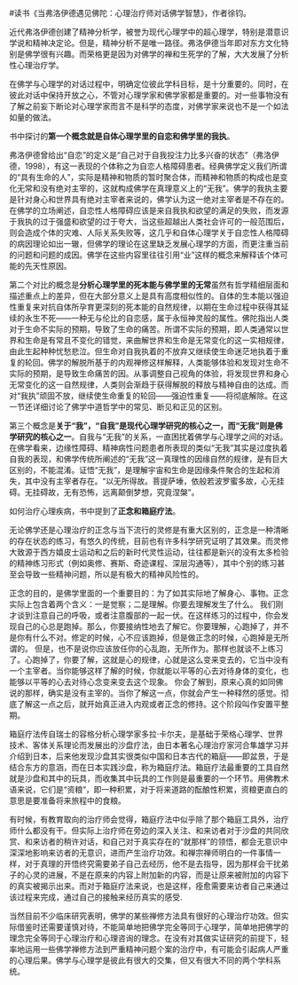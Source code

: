 \#读书《当弗洛伊德遇见佛陀：心理治疗师对话佛学智慧》，作者徐钧。

近代弗洛伊德创建了精神分析学，被誉为现代心理学中的超心理学，特别是潜意识学说和精神决定论。但是，精神分析不是唯一路径。弗洛伊德当年即对东方文化特别是佛学很有兴趣。而荣格更是因为对佛学的禅和生死学的了解，大大发展了分析性心理治疗学。

在佛学与心理学的对话过程中，明确定位彼此学科目标，是十分重要的。同时，在彼此对话中保持开放之心，不管对心理学家和佛学家都是重要的。对一些事物没有了解之前妄下断论对心理学家而言不是科学的态度，对佛学家来说也不是一个如法如量的做法。

书中探讨的**第一个概念就是自体心理学里的自恋和佛学里的我执**。

弗洛伊德曾给出“自恋”的定义是“自己对于自我投注力比多兴奋的状态”（弗洛伊德，1998），有这一表现的个体称之为自恋人格障碍患者。经典佛学定义我们所谓的“具有生命的人”，实际是精神和物质的暂时聚合体，而精神和物质的构成也是变化无常和没有绝对主宰的，这就构成佛学在真理意义上的“无我”。佛学的我执主要是针对身心和世界具有绝对主宰者来说的，佛学认为这一绝对主宰者是不存在的。在佛学的立场阐述，自恋性人格障碍应该是来自我执和欲望的满足的失败，而发源于我执的过于强盛和欲望的过于夸大，当这些超越出人类社会许可的一般范围后，则会造成个体的灾难、人际关系失败等，这几乎和自体心理学关于自恋性人格障碍的病因理论如出一辙，但佛学的理论在这里缺乏发展心理学的方面，而更注重当前的问题和问题的成因。佛学在这些内容里往往引用“业”这样的概念来解释该个体可能的先天性原因。

第二个对比的概念是**分析心理学里的死本能与佛学里的无常**虽然有哲学精细层面和描述重点上的差异，但在大部分意义上是具有高度相似性的。自体的生本能以强迫性重复来对抗自体所孕育更深刻的死本能的自然规律，以期在生命过程中获得其延续的永生不死——一种无与伦比的自恋感，属于永恒神灵般的属性。佛陀指出人类对于生命不实际的预期，导致了生命的痛苦。所谓不实际的预期，即人类通常以世界和生命是有常且不变化的错觉，来曲解世界和生命是无常变化的这一实相规律，由此生起种种忧愁悲泣。但生命对自我执着的不放弃又继续使生命迷茫地执着于重复的轮回。佛学的解脱所基于的内观禅修这样解释，人类能够体验和发现对生命不实际的预期，是导致生命痛苦的因。从事调整自己视角的体验，将发现世界和身心无常变化的这一自然规律，人类则会渐趋于获得解脱的释放与精神自由的达成。而对“我执”顽固不放，继续使生命重复的轮回——强迫性重复——将彻底解除。在这一节还详细讨论了佛学中道哲学中的常见、断见和正见的区别。

第三个概念是**关于“我”，“自我”是现代心理学研究的核心之一，而“无我”则是佛学研究的核心之一**。自我与“无我”的关系，一直困扰着佛学与心理学之间的对话。在佛学看来，边缘性障碍、精神病性问题患者所表现的类似“无我”其实是过度执着自我的表现，和佛学传统所阐述的“无我”这一真理性的因缘自然的规律，是有巨大区别的，不能混淆。证悟“无我”，是理解宇宙和生命是因缘条件聚合的生起和消失，其中没有主宰者存在。“以无所得故。菩提萨埵，依般若波罗蜜多故，心无挂碍。无挂碍故，无有恐怖，远离颠倒梦想，究竟涅槃”。

如何治疗心理疾病，书中提到了**正念和箱庭疗法**。

无论佛学还是心理治疗的正念与当下流行的灵修是有重大区别的，正念是一种清晰的存在状态的练习，有悠久的传统，目前也有许多科学研究证明了其效果。而灵修大致源于西方嬉皮士运动和之后的新时代灵性运动，往往都是新兴的没有太多检验的精神练习形式（例如奥修、赛斯、奇迹课程、深层沟通等），其中个别的练习甚至会导致一些精神问题，所以是有极大的精神风险性的。

正念的目的，是佛学里面的一个重要目的：为了如其实际地了解身心、事物。正念实际上包含着两个含义：一是觉察；二是理解。你要去理解发生了什么。 我们刚才谈到注意自己的呼吸，或者注意腹部的一起一伏。在这样练习的过程中，你会发现自己的心总是跑掉。那么，你要接纳性地去了解它。你要理解，心跑掉了，并不是你有什么不对。修定的时候，心不应该跑掉，但是做正念的时候，心跑掉是无所谓的。 但是，也不是说你应该放任你的心乱跑，无所作为。那样也就谈不上练习了。心跑掉了，你要了解，这就是心的规律，心就是这么变来变去的，它当中没有一个主宰者。当你能够这样了解的时候，你就能以平等的心去对待身体的变化，也能够以平等的心去对待心念变来变去这个现象。 你会了解到，原来心真的如同佛说的那样，确实是没有主宰的。当你了解这一点，你就会产生一种释然的感觉。彻底了解这一点之后，就开始真正进入内观或者正念的修持。这个阶段叫作安置平整期。

箱庭疗法传自瑞士的容格分析心理学家多拉·卡尔夫，是基础于荣格心理学、世界技术、客体关系理论而发展出的沙盘疗法，由日本著名心理治疗家河合隼雄学习并介绍到日本，后来他发现沙盘其实很类似中国和日本古代的箱庭——即盆景，于是结合东方的意涵，而在日本实践沙盘，称为箱庭疗法。箱庭疗法最重要的工具自然就是沙盘和其中的玩具，而收集其中玩具的工作则是最重要的一个环节。用佛教术语来说，它们是“资粮”，即一种积累，对于将来道路的酝酿性积累，资粮更直白的意思是要准备将来旅程中的食粮。

有时候，有教育取向的治疗师会觉得，箱庭疗法中似乎除了那个箱庭工具外，治疗师什么都没有干。但实际上治疗师在旁边的深入关注、和来访者对于沙盘的共同欣赏、和来访者的稍许对话，和自己对于真实存在的“就那样”的领悟，都会无意识中深深地影响来访者的无意识，进而产生治疗功效。和禅宗禅师明白的一件事情一样，对于真理的开悟终究需要弟子自己去经历，他不是去指导，因为那样会干扰弟子的心灵的进展，不是在原来的内容上附加新的内容，而是让原来被附加的内容下的真实被揭示出来。而对于箱庭疗法来说，也是这样，痊愈需要来访者自己来通过该过程来完成，通过自己的接触来经历真实的感受.

当然目前不少临床研究表明，佛学的某些禅修方法具有很好的心理治疗功效。但实际借鉴时还需要谨慎对待，不能简单地把佛学完全等同于心理学，简单地把佛学的理念完全等同于心理治疗和心理咨询的理念。在没有对其做实证研究的前提下，轻率地运用一些佛学禅修方法到严重精神问题个案的治疗中，有可能会引起病人严重的心理后果。佛学与心理学是彼此有很大的交集，但又有很大不同的两个学科系统。